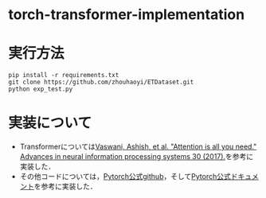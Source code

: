 # torch-transformer-implementation

# 実行方法
```
pip install -r requirements.txt
git clone https://github.com/zhouhaoyi/ETDataset.git
python exp_test.py
```

# 実装について
- Transformerについては[Vaswani, Ashish, et al. "Attention is all you need." Advances in neural information processing systems 30 (2017).](https://proceedings.neurips.cc/paper_files/paper/2017/hash/3f5ee243547dee91fbd053c1c4a845aa-Abstract.html)を参考に実装した．
- その他コードについては，[Pytorch公式github](https://github.com/pytorch/pytorch)，そして[Pytorch公式ドキュメント](https://pytorch.org/docs/stable/index.html)を参考に実装した．
